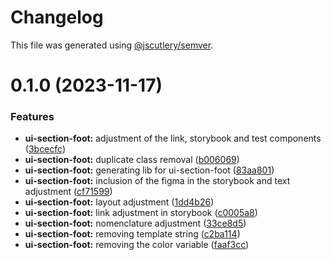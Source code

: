 # Changelog

This file was generated using [@jscutlery/semver](https://github.com/jscutlery/semver).

# 0.1.0 (2023-11-17)

### Features

- **ui-section-foot:** adjustment of the link, storybook and test components ([3bcecfc](https://gitlab.ir7.com.br/r7/front-monorepo/commit/3bcecfcbba3ab7fd77609a520a445fb7f4126f82))
- **ui-section-foot:** duplicate class removal ([b006069](https://gitlab.ir7.com.br/r7/front-monorepo/commit/b0060694281a95497af8619cde97c386b6a537f5))
- **ui-section-foot:** generating lib for ui-section-foot ([83aa801](https://gitlab.ir7.com.br/r7/front-monorepo/commit/83aa801dd83f6915efa637965ce395bf16a2f2f1))
- **ui-section-foot:** inclusion of the figma in the storybook and text adjustment ([cf71599](https://gitlab.ir7.com.br/r7/front-monorepo/commit/cf715999adc3031309386776fc87ced3c5a3fee1))
- **ui-section-foot:** layout adjustment ([1dd4b26](https://gitlab.ir7.com.br/r7/front-monorepo/commit/1dd4b261891997e5adbac7ad1ca7694f736ab829))
- **ui-section-foot:** link adjustment in storybook ([c0005a8](https://gitlab.ir7.com.br/r7/front-monorepo/commit/c0005a89ee5ddb514e97436b7cac49881796cf3b))
- **ui-section-foot:** nomenclature adjustment ([33ce8d5](https://gitlab.ir7.com.br/r7/front-monorepo/commit/33ce8d587d3d70a4eb7b3f550480bebef3a8b9f4))
- **ui-section-foot:** removing template string ([c2ba114](https://gitlab.ir7.com.br/r7/front-monorepo/commit/c2ba1141402dfbf1d501c70e760c6a7b6252bc78))
- **ui-section-foot:** removing the color variable ([faaf3cc](https://gitlab.ir7.com.br/r7/front-monorepo/commit/faaf3ccb6cb2f71785d9029ed351702d9dc7f4e9))
